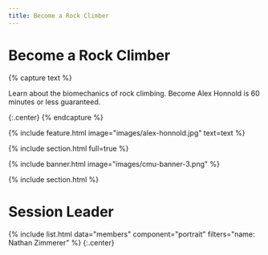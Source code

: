 ```yaml
---
title: Become a Rock Climber
---
```


# Become a Rock Climber

{% capture text %}


Learn about the biomechanics of rock climbing. Become Alex Honnold is 60 minutes or less guaranteed.


{:.center}
{% endcapture %}

{%
  include feature.html
  image="images/alex-honnold.jpg"
  text=text
%}

{% include section.html full=true %}

{% include banner.html image="images/cmu-banner-3.png" %}

{% include section.html %}

# <i class="fas fa-users"></i>Session Leader
{%
  include list.html
  data="members"
  component="portrait"
  filters="name: Nathan Zimmerer"
%}
{:.center}